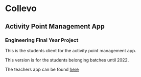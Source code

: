 # Collevo

## Activity Point Management App

### Engineering Final Year Project

This is the students client for the activity point management app.

This version is for the students belonging batches until 2022.

The teachers app can be found [here](https://github.com/BenGeorgeNetto/collevo_teacher)
